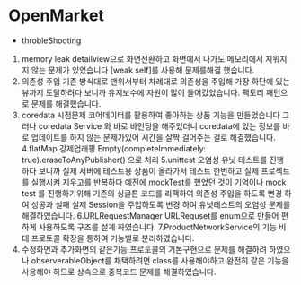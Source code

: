 # OpenMarket

- throbleShooting

1. memory leak 
detailview으로 화면전환하고 화면에서 나가도 메모리에서 지워지지 않는 문제가 있었습니다 [weak self]를 사용해 문제를해결 했습니다.
2. 의존성 주입 
기존 방식대로 맨위서부터 차례대로 의존성을 주입해 가장 하단에 있는 뷰까지 도달하려다 보니까 유지보수에 자원이 많이 들어갔었습니다. 팩토리 패턴으로 문제를 해결했습니다.
3. coredata 시점문제
코어데이터를 활용하여 좋아하는 상품 기능을 만들었습니다 그러나 coredata Service 와 바로 바인딩을 해주었더니 coredata에 있는 정보를 바로 업데이트를 하지 않는 문제가있어 시간을 살짝 걸어주는 걸로 해결했습니다.
4.flatMap 강제업래핑
Empty(completeImmediately: true).eraseToAnyPublisher() 으로 처리
5.unittest 오염성
유닛 테스트를 진행 하다 보니까 실제 서버에 테스트용 상품이 올라가서 테스트 한번하고 실제 프로젝트를 실행시켜 지우고를 반복하다 예전에 mockTest를 했었던 것이 기억이나 mock test 를 진행하기위해 기존의 싱글톤 코드를 리팩하여 의존성 주입을 하도록 변경 하여 성공과 실패 실제 Session을 주입하도록 변경 하여 유닛테스트의 오염성 문제를 해결하였습니다.
6.URLRequestManager
URLRequset를 enum으로 만들어 편하게 사용하도록 구조를 설계 하였습니다.
7.ProductNetworkService의 기능 비대
프로토콜 확장을 통하여 기능별로 분리하였습니다.
8. 수정화면과 추가화면의 같은기능
프로토콜의 기본구현으로 문제를 해결하려 하였으나 observerableObject를 채택하려면 class를 사용해야하고 완전히 같은 기능을 사용해야 하므로 상속으로 중복코드 문제를 해결하였습니다.
